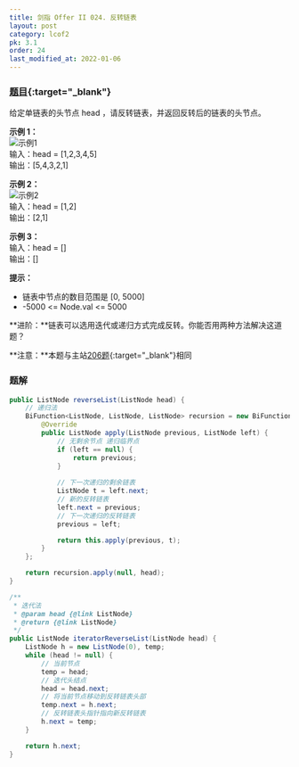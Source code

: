 ```yaml
---
title: 剑指 Offer II 024. 反转链表
layout: post
category: lcof2
pk: 3.1
order: 24
last_modified_at: 2022-01-06
---
```


### [题目](https://leetcode.cn/problems/UHnkqh/){:target="_blank"}

给定单链表的头节点 head ，请反转链表，并返回反转后的链表的头节点。

**示例 1：**  
![示例1]({{site.cdn}}/assets/3/024/rev1ex1.jpg)  
输入：head = [1,2,3,4,5]  
输出：[5,4,3,2,1]

**示例 2：**  
![示例2]({{site.cdn}}/assets/3/024/rev1ex2.jpg)  
输入：head = [1,2]  
输出：[2,1]

**示例 3：**  
输入：head = []  
输出：[]

**提示：**
- 链表中节点的数目范围是 [0, 5000]
- -5000 <= Node.val <= 5000

**进阶：**链表可以选用迭代或递归方式完成反转。你能否用两种方法解决这道题？

**注意：**本题与主站[206题](https://leetcode.cn/problems/reverse-linked-list/){:target="_blank"}相同

### 题解

```java
public ListNode reverseList(ListNode head) {
    // 递归法
    BiFunction<ListNode, ListNode, ListNode> recursion = new BiFunction<ListNode, ListNode, ListNode>() {
        @Override
        public ListNode apply(ListNode previous, ListNode left) {
            // 无剩余节点 递归临界点
            if (left == null) {
                return previous;
            }
            
            // 下一次递归的剩余链表
            ListNode t = left.next;
            // 新的反转链表
            left.next = previous;
            // 下一次递归的反转链表
            previous = left;

            return this.apply(previous, t);
        }
    };

    return recursion.apply(null, head);
}

/**
 * 迭代法
 * @param head {@link ListNode}
 * @return {@link ListNode}
 */
public ListNode iteratorReverseList(ListNode head) {
    ListNode h = new ListNode(0), temp;
    while (head != null) {
        // 当前节点
        temp = head;
        // 迭代头结点
        head = head.next;
        // 将当前节点移动到反转链表头部
        temp.next = h.next;
        // 反转链表头指针指向新反转链表
        h.next = temp;
    }

    return h.next;
}
```